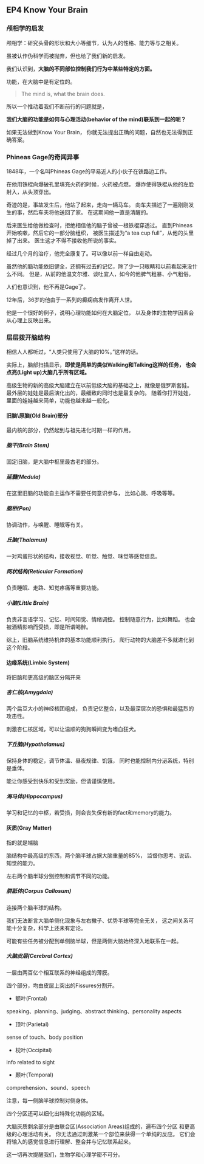 ## EP4 Know Your Brain

### 颅相学的启发

颅相学：研究头骨的形状和大小等细节，认为人的性格、能力等与之相关。

虽被认作伪科学而被抛弃，但也给了我们新的启发。

我们认识到，**大脑的不同部位控制我们行为中某些特定的方面。**

功能，在大脑中是有定位的。

> The mind is, what the brain does.

所以一个推动着我们不断前行的问题就是，

**我们大脑的功能是如何与心理活动(behavior of the mind)联系到一起的呢？**

如果无法做到Know Your Brain，
你就无法提出正确的问题，自然也无法得到正确答案。

### Phineas Gage的奇闻异事

1848年，一个名叫Phineas Gage的平易近人的小伙子在铁路边工作。

在他用铁棍向爆破孔里填充火药的时候，火药被点燃，
爆炸使得铁棍从他的左脸射入，从头顶穿出。

奇迹的是，事故发生后，他站了起来，走向一辆马车。
向车夫描述了一遍刚刚发生的事，然后车夫将他送回了家。
在这期间他一直是清醒的。

后来医生给他做检查时，拒绝相信他的脑子曾被一根铁棍穿透过。
直到Phineas开始咳嗽，然后它的一部分脑组织，
被医生描述为“a tea cup full”，从他的头里掉了出来。
医生这才不得不接收他所说的事实。

经过几个月的治疗，他完全康复了。可以像以前一样自由走动。

虽然他的脑功能依旧健全，还拥有过去的记忆，除了少一只眼睛和以前看起来没什么不同。
但是，从前的他温文尔雅、谈吐宜人，如今的他脾气粗暴、小气粗俗。

人们也意识到，他不再是Gage了。

12年后，36岁的他由于一系列的癫痫病发作离开人世。

他是一个很好的例子，说明心理功能如何在大脑定位，
以及身体的生物学因素会从心理上反映出来。

### 层层拨开脑结构

相信人人都听过，“人类只使用了大脑的10%。”这样的话。

实际上，脑部扫描显示，**即使是简单的类似Walking和Talking这样的任务，
也会点亮(Light up)大脑几乎所有区域。**

高级生物的新的高级大脑建立在以前低级大脑的基础之上，就像是俄罗斯套娃。
最外层的娃娃是最后演化出的，最细致的同时也是最复杂的。
随着你打开娃娃，里面的娃娃越来简单，功能也越来越一般化。

#### 旧脑\原脑(Old Brain)部分

最内核的部分，仍然起到与祖先进化时期一样的作用。

##### 脑干(Brain Stem)

固定旧脑，是大脑中枢里最古老的部分。

##### 延髓(Medula)

在这里旧脑的功能自主运作不需要任何意识参与，
比如心跳、呼吸等等。

##### 脑桥(Pon)

协调动作，与唤醒、睡眠等有关。

##### 丘脑(Thalamus)

一对鸡蛋形状的结构，接收视觉、听觉、触觉、味觉等感觉信息。

##### 网状结构(Reticular Formation)

负责睡眠、走路、知觉疼痛等重要功能。

##### 小脑(Little Brain)

负责非言语学习、记忆、时间知觉、情绪调控。
控制随意行为，比如舞蹈。
也会被酒精影响而受损，即是所谓喝醉。

综上，旧脑系统维持机体的基本功能顺利执行。
爬行动物的大脑差不多就进化到这个阶段。

#### 边缘系统(Limbic System)

将旧脑和更高级的脑区分隔开来

##### 杏仁核(Amygdala)

两个扁豆大小的神经核团组成，
负责记忆整合，以及最深层次的恐惧和最猛烈的攻击性。

刺激杏仁核区域，可以让温顺的狗狗瞬间变为嗜血狂犬。

##### 下丘脑(Hypothalamus)

保持身体的稳定，调节体温、昼夜规律、饥饿，
同时也能控制内分泌系统，特别是垂体。

能让你感受到快乐和受到奖励，但请谨慎使用。

##### 海马体(Hippocampus)

学习和记忆的中枢，若受损，则会丧失保有新的fact和memory的能力。

#### 灰质(Gray Matter)

指的就是端脑

脑结构中最高级的东西，两个脑半球占据大脑重量的85%，
监督你思考、说话、知觉的能力。

左右两个脑半球分别控制和调节不同的功能。

##### 胼胝体(Corpus Callosum)

连接两个脑半球的结构。

我们无法断言大脑单侧化现象与左右撇子、优势半球等完全无关，
这之间关系可能十分复杂，科学上还未有定论。

可能有些任务被分配到单侧脑半球，但是两侧大脑始终深入地联系在一起。

##### 大脑皮层(Cerebral Cortex)

一层由两百亿个相互联系的神经组成的薄膜。

四个部分，均由皮层上突出的Fissures分割开。

-  额叶(Frontal)

speaking、planning、judging、abstract thinking、personality aspects

-  顶叶(Parietal)

sense of touch、body position

-  枕叶(Occipital)

info related to sight

-  颞叶(Temporal)

comprehension、sound、speech

注意，每一侧脑半球控制对侧身体。

四个分区还可以细化出特殊化功能的区域。

大脑灰质剩余部分是由联合区(Association Areas)组成的，遍布四个分区
和更高级的心理活动有关。
你无法通过刺激某一个部位来获得一个单纯的反应。
它们会将输入的感觉信息进行理解、整合并与记忆联系起来。

这一切再次提醒我们，生物学和心理学密不可分。

